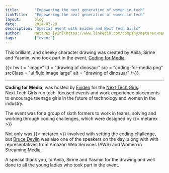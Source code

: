 ```yaml
---
title:       "Empowering the next generation of women in tech"
linkTitle:   "Empowering the next generation of women in tech"
layout:      blog
date:        2024-02-20
description: "Special event with Eviden and Next Tech Girls"
author:      MetaRex [@in](https://www.linkedin.com/company/metarex-media)
tags:        ["event"]
---
```




This brilliant, and cheeky character drawing was created by Anila, Sirine and Yasmin, who took part in the event, [Coding for Media].

{{< hw t = "image"
  id    = "drawing of dinosaur"
  src   = "coding-for-media.png"
  srcClass = "ui fluid image large"
  alt = "drawing of dinosuar"
/>}}

--- 
**Coding for Media**, was hosted by [Eviden] for the [Next Tech Girls].    
Next Tech Girls run tech-focused events and work experience placements to encourage teenage girls in the future of technology and women in the industry.

The event was for a group of sixth formers to work in teams, solving and working through coding challenges, which were designed by {{< metarex >}} 

Not only was {{< metarex >}} involved with setting the coding challenge, but [Bruce Devlin] was also one of the speakers on the day, along with with representatives from Amazon Web Services (AWS) and Women in Streaming Media.  

A special thank you, to Anila, Sirine and Yasmin for the drawing and well done to all the young ladies who took part in the event.  


[Coding for Media]:   https://www.linkedin.com/posts/mrmxf_next-tech-girls-x-eviden-x-aws-coding-for-activity-7163130183867179008-zAQg
[Next Tech Girls]:  https://nexttechgirls.com
[Eviden]:  https://fr.linkedin.com/company/eviden?trk=public_post-text
[Bruce Devlin]:   https://www.linkedin.com/in/mrmxf/